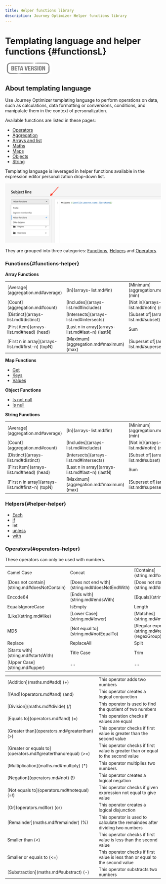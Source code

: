 ```yaml
---
title: Helper functions library
description: Journey Optimizer Helper functions library
---
```


# Templating language and helper functions {#functionsL}

![](../../assets/do-not-localize/badge.png)


## About templating language

Use Journey Optimizer templating language to perform operations on data, such as calculations, data formatting or conversions, conditions, and manipulate them in the context of personalization.

Available functions are listed in these pages:

* [Operators](operators.md)
* [Aggregation](aggregation.md)
* [Arrays and list](arrays-list.md)
* [Maths](maths.md)
* [Maps](maps.md)
* [Objects](objects.md)
* [String](string.md)

Templating language is leveraged in helper functions available in the expression editor personalization drop-down list. 

![](../assets/access-helper-functions.png)

They are grouped into three categories: [Functions](#functions-helper), [Helpers](#helper-helper) and [Operators](#operators-helper).

### Functions{#functions-helper}

**Array Functions**
 
<table>
    <tr><td>[Average](aggregation.md#average)</td><td>[In](arrays-list.md#in)</td><td>[Minimum](aggregation.md#minimum) (min)</td></tr>
    <tr><td>[Count](aggregation.md#count)</td><td>[Includes](arrays-list.md#includes)</td><td>[Not in](arrays-list.md#notin) (notIn)</td></tr>
    <tr><td>[Distinct](arrays-list.md#distinct)</td><td>[Intersects](arrays-list.md#intersects)</td><td>[Subset of](arrays-list.md#subset)</td></tr>
    <tr><td>[First item](arrays-list.md#head) (head)</td><td>[Last n in array](arrays-list.md#last-n) (lastN)</td><td>Sum</td></tr>
    <tr><td>[First n in array](arrays-list.md#first-n) (topN)</td><td>[Maximum](aggregation.md#maximum) (max)</td><td>[Superset of](arrays-list.md#superset)</td></tr>
</table>


**Map Functions**

* [Get](maps.md#get)
* [Keys](maps.md#keys)
* [Values](maps.md#values)

**Object Functions**

* [Is not null](objects.md#isNotNull)
* [Is null](objects.md#isNull)

**String Functions**

<table>
    <tr><td>[Average](aggregation.md#average)</td><td>[In](arrays-list.md#in)</td><td>[Minimum](aggregation.md#minimum) (min)</td></tr>
    <tr><td>[Count](aggregation.md#count)</td><td>[Includes](arrays-list.md#includes)</td><td>[Not in](arrays-list.md#notin) (notIn)</td></tr>
    <tr><td>[Distinct](arrays-list.md#distinct)</td><td>[Intersects](arrays-list.md#intersects)</td><td>[Subset of](arrays-list.md#subset)</td></tr>
    <tr><td>[First item](arrays-list.md#head) (head)</td><td>[Last n in array](arrays-list.md#last-n) (lastN)</td><td>Sum</td></tr>
    <tr><td>[First n in array](arrays-list.md#first-n) (topN)</td><td>[Maximum](aggregation.md#maximum) (max)</td><td>[Superset of](arrays-list.md#superset)</td></tr>
</table>

    
<table>
    <tr><td> Camel Case</td><td>Concat</td><td>[Contains](string.md#contains)</td></tr>
    <tr><td> [Does not contain](string.md#doesNotContain)</td><td>[Does not end with](string.md#doesNotEndWith)</td><td>[Does not start with](string.md#doesNotStartWith)</td></tr>
    <tr><td> Encode64</td><td>[Ends with](string.md#endsWith)</td><td>[Equals](string.md#equals)</td></tr>
    <tr><td> EqualsIgnoreCase</td><td>IsEmpty</td><td>Length</td></tr>
    <tr><td> [Like](string.md#like)</td><td>[Lower Case](string.md#lower)</td><td>[Matches](string.md#matches)</td></tr>
    <tr><td> MD5</td><td>[Not equal to](string.md#notEqualTo)</td><td>[Regular expression group](string.md#regexGroup) (regexGroup)</td></tr>
    <tr><td> Replace</td><td>ReplaceAll</td><td>Split</td></tr>
    <tr><td> [Starts with](string.md#startsWith)</td><td>Title Case</td><td>Trim</td></tr>
    <tr><td> [Upper Case](string.md#upper)</td><td>--</td><td>--</td></tr>

### Helpers{#helper-helper}

* [Each](../personalization-syntax.md#each)
* [if](../personalization-syntax.md#if)
* let
* [unless](../personalization-syntax.md#unless)
* [with](../personalization-syntax.md#with)

### Operators{#operators-helper}

These operators can only be used with numbers.

<table>
    <tr><td>[Addition](maths.md#add) (+)</td><td>This operator adds two numbers</td></tr>
    <tr><td>[[And](operators.md#and) (and)</td><td>This operator creates a logical conjunction</td></tr>
    <tr><td>[Division](maths.md#divide) (/)</td><td>This operator is used to find the quotient of two numbers</td></tr>
    <tr><td>[Equals to](operators.md#and) (=)</td><td>This operation checks if values are equal</td></tr>
    <tr><td>[Greater than](operators.md#greaterthan) (>) </td><td>This operator checks if first value is greater than the second value</td></tr>
    <tr><td>[Greater or equals to](operators.md#greaterthanorequal) (>=) </td><td>This operator checks if first value is greater than or equal to the second value</td></tr>
    <tr><td>[Multiplication](maths.md#multiply) (*) </td><td>This operator multiplies two numbers</td></tr>
    <tr><td>[Negation](operators.md#not) (!) </td><td>This operator creates a logical negation</td></tr>
    <tr><td>[Not equals to](operators.md#notequal) (=!) </td><td>This operator checks if given expression not equal to give value</td></tr>
    <tr><td>[Or](operators.md#or) (or) </td><td>This operator creates a logical disjunction</td></tr>
    <tr><td>[Remainder](maths.md#remainder) (%) </td><td>This operator is used to calculate the remaindes after dividing two numbers</td></tr>
    <tr><td>Smaller than (<) </td><td>This operator checks if first value is less than the second value</td></tr>
    <tr><td>Smaller or equals to (<=) </td><td>This operator checks if first value is less than or equal to the second value</td></tr>
    <tr><td>[Substraction](maths.md#substract) (-) </td><td>This operator substracts two numbers</td></tr>
</table>
